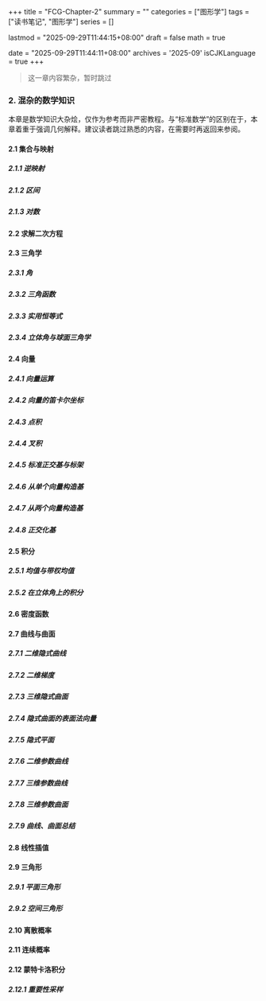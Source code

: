 +++
title = "FCG-Chapter-2"
summary = ""
categories = ["图形学"]
tags = ["读书笔记", "图形学"]
series = []

lastmod = "2025-09-29T11:44:15+08:00"
draft = false
math = true

date = "2025-09-29T11:44:11+08:00"
archives = '2025-09'
isCJKLanguage = true
+++

> 这一章内容繁杂，暂时跳过

### 2. 混杂的数学知识

本章是数学知识大杂烩，仅作为参考而非严密教程。与“标准数学”的区别在于，本章着重于强调几何解释。建议读者跳过熟悉的内容，在需要时再返回来参阅。

#### 2.1 集合与映射
##### 2.1.1 逆映射
##### 2.1.2 区间
##### 2.1.3 对数

#### 2.2 求解二次方程

#### 2.3 三角学
##### 2.3.1 角
##### 2.3.2 三角函数
##### 2.3.3 实用恒等式
##### 2.3.4 立体角与球面三角学

#### 2.4 向量
##### 2.4.1 向量运算
##### 2.4.2 向量的笛卡尔坐标
##### 2.4.3 点积
##### 2.4.4 叉积
##### 2.4.5 标准正交基与标架
##### 2.4.6 从单个向量构造基
##### 2.4.7 从两个向量构造基
##### 2.4.8 正交化基

#### 2.5 积分
##### 2.5.1 均值与带权均值
##### 2.5.2 在立体角上的积分

#### 2.6 密度函数

#### 2.7 曲线与曲面
##### 2.7.1 二维隐式曲线
##### 2.7.2 二维梯度
##### 2.7.3 三维隐式曲面
##### 2.7.4 隐式曲面的表面法向量
##### 2.7.5 隐式平面
##### 2.7.6 二维参数曲线
##### 2.7.7 三维参数曲线
##### 2.7.8 三维参数曲面
##### 2.7.9 曲线、曲面总结

#### 2.8 线性插值

#### 2.9 三角形
##### 2.9.1 平面三角形
##### 2.9.2 空间三角形

#### 2.10 离散概率

#### 2.11 连续概率

#### 2.12 蒙特卡洛积分
##### 2.12.1 重要性采样

